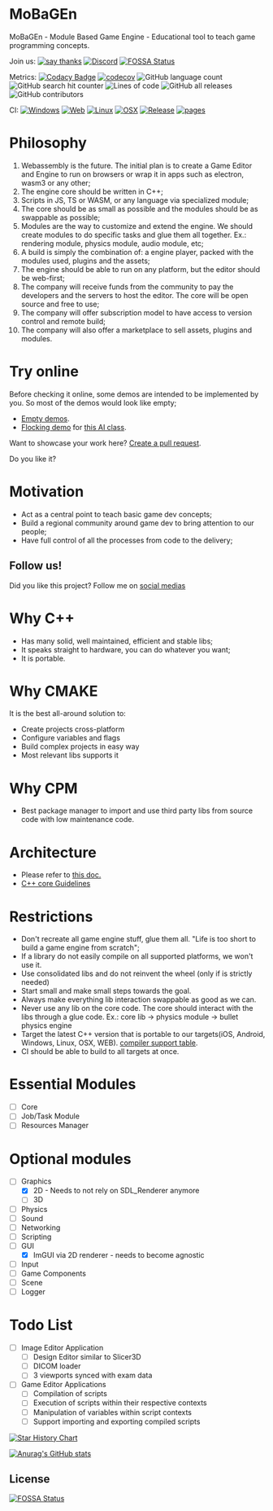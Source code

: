 # MoBaGEn

MoBaGEn - Module Based Game Engine - Educational tool to teach game programming concepts.

Join us: [![say thanks](https://img.shields.io/badge/Say%20Thanks-👍-1EAEDB.svg)](https://github.com/InfiniBrains/mobagen/stargazers) [![Discord](https://img.shields.io/discord/956922983727915078)](https://discord.gg/9CdJeQ2XKB)
[![FOSSA Status](https://app.fossa.com/api/projects/git%2Bgithub.com%2FInfiniBrains%2Fmobagen.svg?type=shield)](https://app.fossa.com/projects/git%2Bgithub.com%2FInfiniBrains%2Fmobagen?ref=badge_shield)

Metrics: [![Codacy Badge](https://app.codacy.com/project/badge/Grade/1d95c33e061442e39d7e1a697b28cb10)](https://www.codacy.com/gh/InfiniBrains/mobagen/dashboard?utm_source=github.com&amp;utm_medium=referral&amp;utm_content=InfiniBrains/mobagen&amp;utm_campaign=Badge_Grade) [![codecov](https://codecov.io/gh/InfiniBrains/mobagen/branch/master/graph/badge.svg?token=RTRPZ2HBZN)](https://codecov.io/gh/InfiniBrains/mobagen) ![GitHub language count](https://img.shields.io/github/languages/count/InfiniBrains/mobagen) ![GitHub search hit counter](https://img.shields.io/github/search/InfiniBrains/mobagen/todo) ![Lines of code](https://img.shields.io/tokei/lines/github.com/InfiniBrains/mobagen) ![GitHub all releases](https://img.shields.io/github/downloads/InfiniBrains/mobagen/total) ![GitHub contributors](https://img.shields.io/github/contributors/InfiniBrains/mobagen)

CI: [![Windows](https://github.com/InfiniBrains/mobagen/actions/workflows/windows.yml/badge.svg)](https://github.com/InfiniBrains/mobagen/actions/workflows/windows.yml) [![Web](https://github.com/InfiniBrains/mobagen/actions/workflows/web.yml/badge.svg)](https://github.com/InfiniBrains/mobagen/actions/workflows/web.yml) [![Linux](https://github.com/InfiniBrains/mobagen/actions/workflows/linux.yml/badge.svg)](https://github.com/InfiniBrains/mobagen/actions/workflows/linux.yml) [![OSX](https://github.com/InfiniBrains/mobagen/actions/workflows/osx.yml/badge.svg)](https://github.com/InfiniBrains/mobagen/actions/workflows/osx.yml) [![Release](https://github.com/InfiniBrains/mobagen/actions/workflows/release.yml/badge.svg)](https://github.com/InfiniBrains/mobagen/actions/workflows/release.yml) [![pages](https://github.com/InfiniBrains/mobagen/actions/workflows/pages/pages-build-deployment/badge.svg)](https://github.com/InfiniBrains/mobagen/actions/workflows/pages/pages-build-deployment) 

# Philosophy

1. Webassembly is the future. The initial plan is to create a Game Editor and Engine to run on browsers or wrap it in apps such as electron, wasm3 or any other;
2. The engine core should be written in C++;
3. Scripts in JS, TS or WASM, or any language via specialized module;
4. The core should be as small as possible and the modules should be as swappable as possible;
5. Modules are the way to customize and extend the engine. We should create modules to do specific tasks and glue them all together. Ex.: rendering module, physics module, audio module, etc;
6. A build is simply the combination of: a engine player, packed with the modules used, plugins and the assets;
7. The engine should be able to run on any platform, but the editor should be web-first;
8. The company will receive funds from the community to pay the developers and the servers to host the editor. The core will be open source and free to use;
9. The company will offer subscription model to have access to version control and remote build;
10. The company will also offer a marketplace to sell assets, plugins and modules.

# Try online

Before checking it online, some demos are intended to be implemented by you. So most of the demos would look like empty;

- [Empty demos](https://infinibrains.github.io/mobagen/).
- [Flocking demo](https://infinibrains.com/data/flocking) for [this AI class](https://docs.google.com/presentation/d/1OBEY-tb_ubgoq6Mk9lEsCFaYLINni3oPwjH8iAXEQQM/edit?usp=sharing).

Want to showcase your work here? [Create a pull request](https://github.com/InfiniBrains/mobagen/pulls).

Do you like it?

# Motivation
- Act as a central point to teach basic game dev concepts;
- Build a regional community around game dev to bring attention to our people;
- Have full control of all the processes from code to the delivery;

## Follow us!
Did you like this project? Follow me on [social medias](https://linktree.com/tolstenko)

# Why C++
- Has many solid, well maintained, efficient and stable libs;
- It speaks straight to hardware, you can do whatever you want;
- It is portable.

# Why CMAKE
It is the best all-around solution to:
- Create projects cross-platform
- Configure variables and flags
- Build complex projects in easy way
- Most relevant libs supports it 

# Why CPM
- Best package manager to import and use third party libs from source code with low maintenance code.

# Architecture
- Please refer to [this doc.](documentation/Architecture.md)
- [C++ core Guidelines](https://isocpp.github.io/CppCoreGuidelines/CppCoreGuidelines)

# Restrictions
- Don't recreate all game engine stuff, glue them all. "Life is too short to build a game engine from scratch";
- If a library do not easily compile on all supported platforms, we won't use it.
- Use consolidated libs and do not reinvent the wheel (only if is strictly needed)
- Start small and make small steps towards the goal.
- Always make everything lib interaction swappable as good as we can.
- Never use any lib on the core code. The core should interact with the libs through a glue code. Ex.: core lib -> physics module -> bullet physics engine
- Target the latest C++ version that is portable to our targets(iOS, Android, Windows, Linux, OSX, WEB). [compiler support table](https://en.cppreference.com/w/cpp/compiler_support).
- CI should be able to build to all targets at once.

# Essential Modules
- [ ] Core
- [ ] Job/Task Module
- [ ] Resources Manager

# Optional modules
- [ ] Graphics
  - [x] 2D - Needs to not rely on SDL_Renderer anymore
  - [ ] 3D
- [ ] Physics
- [ ] Sound
- [ ] Networking
- [ ] Scripting
- [ ] GUI
  - [x] ImGUI via 2D renderer - needs to become agnostic
- [ ] Input
- [ ] Game Components
- [ ] Scene
- [ ] Logger

# Todo List
- [ ] Image Editor Application
    - [ ] Design Editor similar to Slicer3D
    - [ ] DICOM loader
    - [ ] 3 viewports synced with exam data
- [ ] Game Editor Applications
    - [ ] Compilation of scripts
    - [ ] Execution of scripts within their respective contexts
    - [ ] Manipulation of variables within script contexts
    - [ ] Support importing and exporting compiled scripts

[![Star History Chart](https://api.star-history.com/svg?repos=InfiniBrains/mobagen&type=Date)](https://star-history.com/#InfiniBrains/mobagen&Date)

[![Anurag's GitHub stats](https://github-readme-stats.vercel.app/api?username=tolstenko)](https://github.com/anuraghazra/github-readme-stats)


## License
[![FOSSA Status](https://app.fossa.com/api/projects/git%2Bgithub.com%2FInfiniBrains%2Fmobagen.svg?type=large)](https://app.fossa.com/projects/git%2Bgithub.com%2FInfiniBrains%2Fmobagen?ref=badge_large)